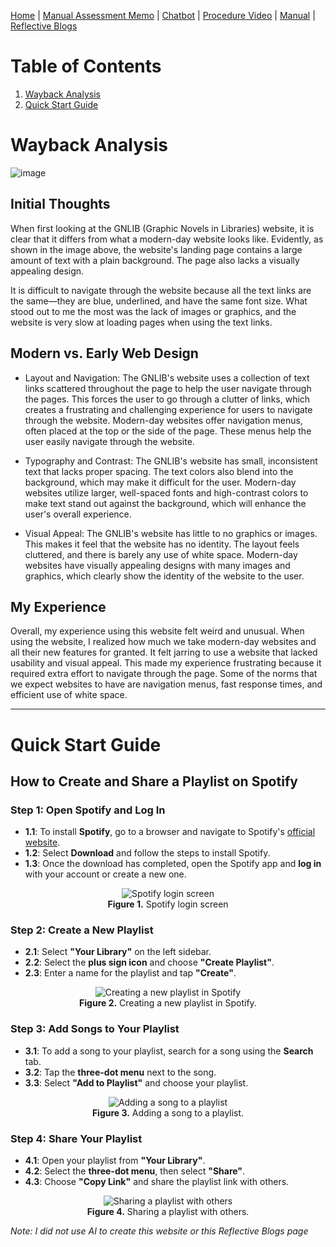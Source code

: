 [Home](index.md) | [Manual Assessment Memo](manual_assessment_memo.md) | [Chatbot](chatbot.md) | [Procedure Video](procedure_video.md) | [Manual](manual.md) | [Reflective Blogs](reflective_blogs.md) 

# Table of Contents 
1. [Wayback Analysis](#wayback-analysis)
2. [Quick Start Guide](#quick-start-guide)

# Wayback Analysis

![image](https://github.com/user-attachments/assets/a2c1f401-d4d8-4adf-b790-7716d2a5b0b7)

## Initial Thoughts

When first looking at the GNLIB (Graphic Novels in Libraries) website, it is clear that it differs from what a modern-day website looks like. Evidently, as shown in the image above, the website's landing page contains a large amount of text with a plain background. The page also lacks a visually appealing design.

It is difficult to navigate through the website because all the text links are the same—they are blue, underlined, and have the same font size. What stood out to me the most was the lack of images or graphics, and the website is very slow at loading pages when using the text links. 

## Modern vs. Early Web Design

- Layout and Navigation: The GNLIB's website uses a collection of text links scattered throughout the page to help the user navigate through the pages. This forces the user to go through a clutter of links, which creates a frustrating and challenging experience for users to navigate through the website. Modern-day websites offer navigation menus, often placed at the top or the side of the page. These menus help the user easily navigate through the website.

- Typography and Contrast: The GNLIB's website has small, inconsistent text that lacks proper spacing. The text colors also blend into the background, which may make it difficult for the user. Modern-day websites utilize larger, well-spaced fonts and high-contrast colors to make text stand out against the background, which will enhance the user's overall experience.

- Visual Appeal: The GNLIB's website has little to no graphics or images. This makes it feel that the website has no identity. The layout feels cluttered, and there is barely any use of white space. Modern-day websites have visually appealing designs with many images and graphics, which clearly show the identity of the website to the user.

## My Experience

Overall, my experience using this website felt weird and unusual. When using the website, I realized how much we take modern-day websites and all their new features for granted. It felt jarring to use a website that lacked usability and visual appeal. This made my experience frustrating because it required extra effort to navigate through the page. Some of the norms that we expect websites to have are navigation menus, fast response times, and efficient use of white space.

---
# Quick Start Guide  

## How to Create and Share a Playlist on Spotify  

### Step 1: Open Spotify and Log In  

- **1.1**: To install **Spotify**, go to a browser and navigate to Spotify's [official website](https://www.spotify.com).  
- **1.2**: Select **Download** and follow the steps to install Spotify.  
- **1.3**: Once the download has completed, open the Spotify app and **log in** with your account or create a new one.  

<p align="center">
  <img src="https://github.com/user-attachments/assets/ce20745b-5723-4537-8418-84354789169b" alt="Spotify login screen">
  <br>
  <strong>Figure 1.</strong> Spotify login screen
</p>  


### Step 2: Create a New Playlist  

- **2.1**: Select **"Your Library"** on the left sidebar.  
- **2.2**: Select the **plus sign icon** and choose **"Create Playlist"**.  
- **2.3**: Enter a name for the playlist and tap **"Create"**.  

<p align="center">
  <img src="https://github.com/user-attachments/assets/8fc1138c-b88f-4fcf-84bd-97d1df2e7074" alt="Creating a new playlist in Spotify">
  <br>
  <strong>Figure 2.</strong> Creating a new playlist in Spotify.
</p>  


### Step 3: Add Songs to Your Playlist  

- **3.1**: To add a song to your playlist, search for a song using the **Search** tab.  
- **3.2**: Tap the **three-dot menu** next to the song.  
- **3.3**: Select **"Add to Playlist"** and choose your playlist.  

<p align="center">
  <img src="https://github.com/user-attachments/assets/818a5608-c686-4ae5-8fd9-7b5e5d1a471a" alt="Adding a song to a playlist">
  <br>
  <strong>Figure 3.</strong> Adding a song to a playlist.
</p>  


### Step 4: Share Your Playlist  

- **4.1**: Open your playlist from **"Your Library"**.  
- **4.2**: Select the **three-dot menu**, then select **"Share"**.  
- **4.3**: Choose **"Copy Link"** and share the playlist link with others.  

<p align="center">
  <img src="https://github.com/user-attachments/assets/8b14b9a9-8759-420d-ac42-2ed3fcde1ff8" alt="Sharing a playlist with others">
  <br>
  <strong>Figure 4.</strong> Sharing a playlist with others.
</p>  


*Note: I did not use AI to create this website or this Reflective Blogs page*
